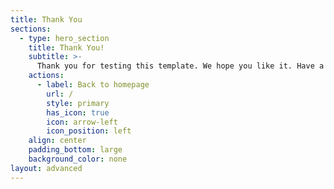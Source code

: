 ```yaml
---
title: Thank You
sections:
  - type: hero_section
    title: Thank You!
    subtitle: >-
      Thank you for testing this template. We hope you like it. Have a great day!
    actions:
      - label: Back to homepage
        url: /
        style: primary
        has_icon: true
        icon: arrow-left
        icon_position: left
    align: center
    padding_bottom: large
    background_color: none
layout: advanced
---
```

